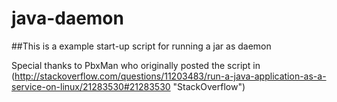 # java-daemon
##This is a example start-up script for running a jar as daemon

Special thanks to PbxMan who originally posted the script in (http://stackoverflow.com/questions/11203483/run-a-java-application-as-a-service-on-linux/21283530#21283530 "StackOverflow")



